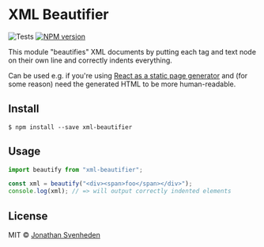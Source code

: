# XML Beautifier

![Tests][tests-badge]
[![NPM version][npm-image]][npm-url]

This module "beautifies" XML documents by putting each tag and text node on their own line and
correctly indents everything.

Can be used e.g. if you're using [React as a static page generator][react] and (for some reason) need the
generated HTML to be more human-readable.

## Install

```
$ npm install --save xml-beautifier
```

## Usage

```js
import beautify from "xml-beautifier";

const xml = beautify("<div><span>foo</span></div>");
console.log(xml); // => will output correctly indented elements
```

## License

MIT © [Jonathan Svenheden](https://github.com/svenheden)

[npm-url]: https://npmjs.org/package/xml-beautifier
[npm-image]: https://badge.fury.io/js/xml-beautifier.svg
[tests-badge]: https://github.com/svenheden/xml-beautifier/workflows/Tests/badge.svg
[react]: https://facebook.github.io/react/docs/top-level-api.html#reactdomserver.rendertostaticmarkup
